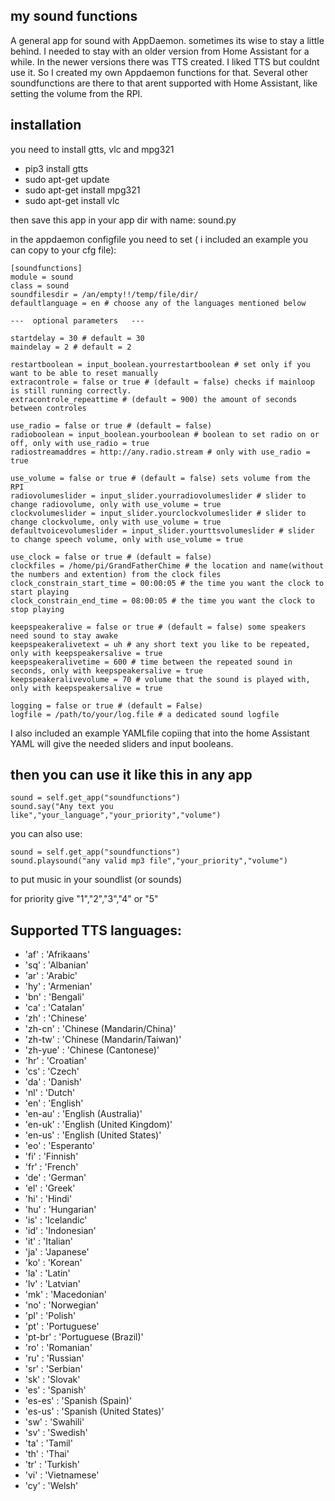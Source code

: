 ## my sound functions

A general app for sound with AppDaemon.
sometimes its wise to stay a little behind. I needed to stay with an older version from Home Assistant for a while.
In the newer versions there was TTS created. I liked TTS but couldnt use it.
So I created my own Appdaemon functions for that.
Several other soundfunctions are there to that arent supported with Home Assistant, like setting the volume from the RPI.

## installation

you need to install gtts, vlc and mpg321

- pip3 install gtts
- sudo apt-get update
- sudo apt-get install mpg321
- sudo apt-get install vlc

then save this app in your app dir with name: sound.py

in the appdaemon configfile you need to set ( i included an example you can copy to your cfg file):                                           
```                                                                                
[soundfunctions]                                                                       
module = sound                                                                         
class = sound                                                                          
soundfilesdir = /an/empty!!/temp/file/dir/
defaultlanguage = en # choose any of the languages mentioned below

---  optional parameters   ---

startdelay = 30 # default = 30
maindelay = 2 # default = 2

restartboolean = input_boolean.yourrestartboolean # set only if you want to be able to reset manually
extracontrole = false or true # (default = false) checks if mainloop is still running correctly.
extracontrole_repeattime # (default = 900) the amount of seconds between controles                                             

use_radio = false or true # (default = false)
radioboolean = input_boolean.yourboolean # boolean to set radio on or off, only with use_radio = true
radiostreamaddres = http://any.radio.stream # only with use_radio = true

use_volume = false or true # (default = false) sets volume from the RPI
radiovolumeslider = input_slider.yourradiovolumeslider # slider to change radiovolume, only with use_volume = true
clockvolumeslider = input_slider.yourclockvolumeslider # slider to change clockvolume, only with use_volume = true
defaultvoicevolumeslider = input_slider.yourttsvolumeslider # slider to change speech volume, only with use_volume = true

use_clock = false or true # (default = false)
clockfiles = /home/pi/GrandFatherChime # the location and name(without the numbers and extention) from the clock files
clock_constrain_start_time = 00:00:05 # the time you want the clock to start playing
clock_constrain_end_time = 08:00:05 # the time you want the clock to stop playing

keepspeakeralive = false or true # (default = false) some speakers need sound to stay awake
keepspeakeralivetext = uh # any short text you like to be repeated, only with keepspeakersalive = true
keepspeakeralivetime = 600 # time between the repeated sound in seconds, only with keepspeakersalive = true 
keepspeakeralivevolume = 70 # volume that the sound is played with, only with keepspeakersalive = true

logging = false or true # (default = False)
logfile = /path/to/your/log.file # a dedicated sound logfile
```                                                                                       

I also included an example YAMLfile
copiing that into the home Assistant YAML will give the needed sliders and input booleans.

## then you can use it like this in any app                                               
                                                                                   
```
sound = self.get_app("soundfunctions")                                                 
sound.say("Any text you like","your_language","your_priority","volume")    
```
you can also use:
                                                                                       
```
sound = self.get_app("soundfunctions")                                                 
sound.playsound("any valid mp3 file","your_priority","volume")
```
to put music in your soundlist (or sounds)

for priority give "1","2","3","4" or "5"


## Supported TTS languages:
- 'af' : 'Afrikaans'
- 'sq' : 'Albanian'
- 'ar' : 'Arabic'
- 'hy' : 'Armenian'
- 'bn' : 'Bengali'
- 'ca' : 'Catalan'
- 'zh' : 'Chinese'
- 'zh-cn' : 'Chinese (Mandarin/China)'
- 'zh-tw' : 'Chinese (Mandarin/Taiwan)'
- 'zh-yue' : 'Chinese (Cantonese)'
- 'hr' : 'Croatian'
- 'cs' : 'Czech'
- 'da' : 'Danish'
- 'nl' : 'Dutch'
- 'en' : 'English'
- 'en-au' : 'English (Australia)'
- 'en-uk' : 'English (United Kingdom)'
- 'en-us' : 'English (United States)'
- 'eo' : 'Esperanto'
- 'fi' : 'Finnish'
- 'fr' : 'French'
- 'de' : 'German'
- 'el' : 'Greek'
- 'hi' : 'Hindi'
- 'hu' : 'Hungarian'
- 'is' : 'Icelandic'
- 'id' : 'Indonesian'
- 'it' : 'Italian'
- 'ja' : 'Japanese'
- 'ko' : 'Korean'
- 'la' : 'Latin'
- 'lv' : 'Latvian'
- 'mk' : 'Macedonian'
- 'no' : 'Norwegian'
- 'pl' : 'Polish'
- 'pt' : 'Portuguese'
- 'pt-br' : 'Portuguese (Brazil)'
- 'ro' : 'Romanian'
- 'ru' : 'Russian'
- 'sr' : 'Serbian'
- 'sk' : 'Slovak'
- 'es' : 'Spanish'
- 'es-es' : 'Spanish (Spain)'
- 'es-us' : 'Spanish (United States)'
- 'sw' : 'Swahili'
- 'sv' : 'Swedish'
- 'ta' : 'Tamil'
- 'th' : 'Thai'
- 'tr' : 'Turkish'
- 'vi' : 'Vietnamese'
- 'cy' : 'Welsh'
                                                                                       


